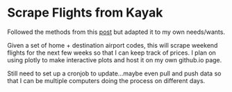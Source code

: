 # Scrape Flights from Kayak

Followed the methods from this [post](https://towardsdatascience.com/if-you-like-to-travel-let-python-help-you-scrape-the-best-fares-5a1f26213086) but adapted it to my own needs/wants.

Given a set of home + destination airport codes, this will scrape weekend flights for the next few weeks so that I can keep track of prices. 
I plan on using plotly to make interactive plots and host it on my own github.io page.

Still need to set up a cronjob to update...maybe even pull and push data so that I can be multiple computers doing the process on different days.
